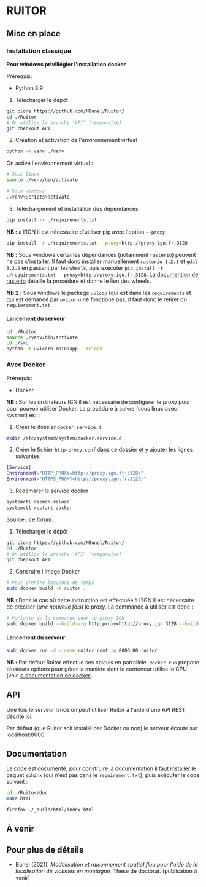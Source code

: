 # RUITOR

## Mise en place


### Installation classique

**Pour windows priviliégier l'installation docker**

Prérequis:
- Python 3.9

1. Télécharger le dépôt

```sh
git clone https://github.com/MBunel/Ruitor/
cd ./Ruitor
# On utilise la branche "API" (temporaire)
git checkout API 
```

2. Création et activation de l'environnement virtuel

```sh
python -m venv ./venv
```
 On active l'environnement virtuel :

```sh
# Sous linux
source ./venv/bin/activate

# Sous windows
.\venv\Scripts\activate
```

3. Téléchargement et installation des dépendances

```sh
pip install -r ./requirements.txt
```

**NB :** à l'IGN il est nécessaire d'utiliser pip avec l'option ```--proxy```


```sh
pip install -r ./requirements.txt --proxy=http://proxy.ign.fr:3128
```

**NB :** Sous windows certaines dépendances (notamment `rasterio`) peuvent ne pas s'installer. Il faut donc installer manuellement `rasterio 1.2.1` et `gdal 3.2.2` en passant par les `wheels`, puis executer ```pip install -r ./requirements.txt --proxy=http://proxy.ign.fr:3128```. [La documention de rasterio](https://pypi.org/project/rasterio/#windows) détaille la procédure et donne le lien des wheels.

**NB 2 :** Sous windows le package `uvloop` (qui est dans les `requirements` et qui est demandé par `uvicorn`) ne fonctione pas, il faut donc le retirer du `requierement.txt`

#### Lancement du serveur

```sh
cd ./Ruitor
source ./venv/bin/activate
cd ./src
python -m uvicorn main:app --reload 
```

### Avec Docker

Prérequis:
- Docker

**NB :** Sur les ordinateurs IGN il est nécessaire de configurer le proxy pour pour pouvoir utiliser Docker. La procédure à suivre (sous linux avec `systemd`) est :

1. Créer le dossier `docker.service.d`

```sh
mkdir /etc/systemd/system/docker.service.d
```

2. Créer le fichier `http-proxy.conf` dans ce dossier et y ajouter les lignes suivantes :

```sh
[Service]
Environment="HTTP_PROXY=http://proxy.ign.fr:3128/"
Environment="HTTPS_PROXY=http://proxy.ign.fr:3128/"
```

3. Redémarer le service docker

```sh
systemctl daemon-reload
systemctl restart docker
```

Source : [ce forum](https://stackoverflow.com/a/38386911).



1. Télécharger le dépôt

```sh
git clone https://github.com/MBunel/Ruitor/
cd ./Ruitor
# On utilise la branche "API" (temporaire)
git checkout API 
```

2. Consruire l'image Docker

```sh
# Peut prendre beaucoup de temps
sudo docker build -t ruitor .
```

**NB :** Dans le cas où cette instruction est effectuée à l'IGN il est nécessaire de préciser (*une nouvelle fois*) le proxy. La commande à utiliser est donc :

```sh
# Variante de la commande pour le proxy IGN
sudo docker build --build-arg http_proxy=http://proxy.ign.3128 --build-arg https_proxy=http://proxy.ign.fr:3128 -t ruitor .
```

#### Lancement du serveur

```sh
sudo docker run -d --name ruitor_cont -p 8000:80 ruitor
```

**NB :** Par défaut Ruitor effectue ses calculs en parrallèle. `docker run` propose plusieurs options pour gérer la manière dont le conteneur utilise le CPU (voir   [la documentation de docker](https://docs.docker.com/config/containers/resource_constraints/#cpu))

## API

Une fois le serveur lancé on peut utiliser Ruitor à l'aide d'une API REST, décrite [ici](https://github.com/MBunel/Ruitor-Api).

Par défaut (que Ruitor soit installé par Docker ou non) le serveur écoute sur localhost:8000


## Documentation

Le code est documenté, pour construire la documentation il faut installer le paquet `sphinx` (qui n'est pas dans le `requirement.txt`), puis exécuter le code suivant :

```sh
cd ./Ruitor/doc
make html

firefox ./_build/html/index.html 
```

## À venir

## Pour plus de détails

- Bunel (2021), *Modélisation et raisonnement spatial flou pour l'aide de la localisation de victimes en montagne,* Thèse de doctorat. (publication à venir)
